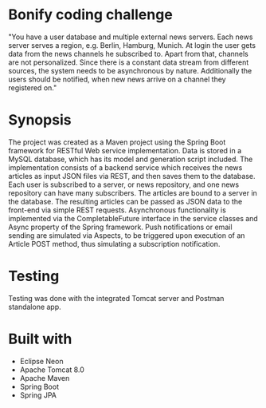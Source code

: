 # Bonify coding challenge

"You have a user database and multiple external news servers. Each news server serves a region, e.g. Berlin, Hamburg, Munich.
At login the user gets data from the news channels he subscribed to. Apart from that, channels are not personalized. 
Since there is a constant data stream from different sources, the system needs to be asynchronous by nature.
Additionally the users should be notified, when new news arrive on a channel they registered on."

# Synopsis

The project was created as a Maven project using the Spring Boot framework for RESTful Web service implementation. 
Data is stored in a MySQL database, which has its model and generation script included.
The implementation consists of a backend service which receives the news articles as input JSON files via REST, and then saves them to the database. Each user is subscribed to a server, or news repository, and one news repository can have many subscribers. The articles are bound to a server in the database. 
The resulting articles can be passed as JSON data to the front-end via simple REST requests. 
Asynchronous functionality is implemented via the CompletableFuture interface in the service classes and Async property of the Spring framework.
Push notifications or email sending are simulated via Aspects, to be triggered upon execution of an Article POST method, thus simulating a subscription notification. 

# Testing

Testing was done with the integrated Tomcat server and Postman standalone app.

# Built with

* Eclipse Neon
* Apache Tomcat 8.0
* Apache Maven
* Spring Boot
* Spring JPA
